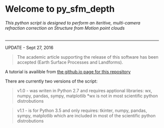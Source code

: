 # Welcome to py_sfm_depth

###### This python script is designed to perform an iteritive, multi-camera refraction correction on Structure from Motion point clouds
---
UPDATE - Sept 27, 2016
> The academic article supporting the release of this software has been accepted (Earth Surface Processes and Landforms).

A tutorial is availible from [the github.io page for this repository](https://geojames.github.io/py_sfm_depth/)

There are currently two versions of the script:
>v1.0 - was writen in Python 2.7 and requires apptional libraries: wx, numpy, pandas, sympy, matplotlib
>      *wx is not in most scientific python distrobutions

>v1.1 - is for Python 3.5 and only requires: tkinter, numpy, pandas, sympy, matplotlib
>     which are included in most of the scientific python distrobutions

